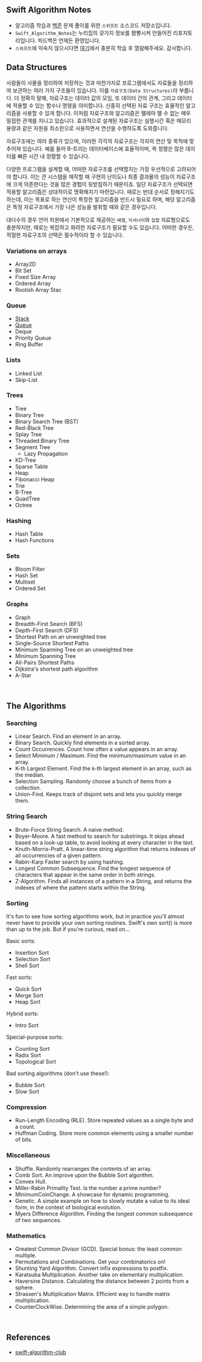 ## Swift Algorithm Notes
* 알고리즘 학습과 [백준](https://www.acmicpc.net) 문제 풀이를 위한 `스위프트` 소스코드 저장소입니다.
* `Swift_Algorithm_Notes`는 누리집의 갖가지 정보를 짬뽕시켜 만들어진 리포지토리입니다. 피드백은 언제든 환영입니다.
* `스위프트`에 익숙치 않으시다면 [여기](https://www.swift.org)에서 충분히 학습 후 열람해주세요. 감사합니다.

## Data Structures
사람들이 사물을 정리하여 저장하는 것과 마찬가지로 프로그램에서도 자료들을 정리하여 보관하는 여러 가지 구조들이 있습니다. 이를 `자료구조(Data Structures)`라 부릅니다. 더 정확히 말해, 자료구조는 데이터 값의 모임, 또 데이터 간의 관계, 그리고 데이터에 적용할 수 있는 함수나 명령을 의미합니다. 신중히 선택된 자료 구조는 효율적인 알고리즘을 사용할 수 있게 합니다. 이처럼 자료구조와 알고리즘은 뗄레야 뗄 수 없는 매우 밀접한 관계를 지니고 있습니다. 효과적으로 설계된 자료구조는 실행시간 혹은 메모리 용량과 같은 자원을 최소한으로 사용하면서 연산을 수행하도록 도와줍니다.

자료구조에는 여러 종류가 있으며, 이러한 각각의 자료구조는 각자의 연산 및 목적에 맞추어져 있습니다. 예를 들어 B-트리는 데이터베이스에 효율적이며, 퀵 정렬은 많은 데이터를 빠른 시간 내 정렬할 수 있습니다. 

다양한 프로그램을 설계할 때, 어떠한 자료구조를 선택할지는 가장 우선적으로 고려되어야 합니다. 이는 큰 시스템을 제작할 때 구현의 난이도나 최종 결과물의 성능이 자료구조에 크게 의존한다는 것을 많은 경험이 뒷받침하기 때문이죠. 일단 자료구조가 선택되면 적용할 알고리즘은 상대적이로 명확해지기 마련입니다. 때로는 반대 순서로 정해지기도 하는데, 이는 목표로 하는 연산이 특정한 알고리즘을 반드시 필요로 하며, 해당 알고리즘은 특정 자료구조에서 가장 나은 성능을 발휘할 때와 같은 경우입니다. 

대다수의 경우 언어 차원에서 기본적으로 제공하는 `배열`, `딕셔너리`와 `집합` 자료형으로도 충분하지만, 때로는 복잡하고 화려한 자료구조가 필요할 수도 있습니다. 어떠한 경우든, 적절한 자료구조의 선택은 필수적이라 할 수 있습니다.

### Variations on arrays
* Array2D
* Bit Set
* Fixed Size Array
* Ordered Array
* Rootish Array Stac

### Queue
* [Stack](/Stack)
* [Queue](/Queue)
* Deque
* Priority Queue
* Ring Buffer

### Lists
* Linked List
* Skip-List

### Trees
* Tree
* Binary Tree
* Binary Search Tree (BST)
* Red-Black Tree
* Splay Tree
* Threaded Binary Tree
* Segment Tree
    + Lazy Propagation
* KD-Tree
* Sparse Table
* Heap
* Fibonacci Heap
* Trie
* B-Tree
* QuadTree
* Octree

### Hashing
* Hash Table
* Hash Functions

### Sets
* Bloom Filter
* Hash Set
* Multiset
* Ordered Set

### Graphs
* Graph
* Breadth-First Search (BFS)
* Depth-First Search (DFS)
* Shortest Path on an unweighted tree
* Single-Source Shortest Paths
* Minimum Spanning Tree on an unweighted tree
* Minimum Spanning Tree
* All-Pairs Shortest Paths
* Dijkstra's shortest path algorithm
* A-Star

<br>

## The Algorithms

### Searching
* Linear Search. Find an element in an array.
* Binary Search. Quickly find elements in a sorted array.
* Count Occurrences. Count how often a value appears in an array.
* Select Minimum / Maximum. Find the minimum/maximum value in an array.
* K-th Largest Element. Find the k-th largest element in an array, such as the median.
* Selection Sampling. Randomly choose a bunch of items from a collection.
* Union-Find. Keeps track of disjoint sets and lets you quickly merge them.

### String Search
* Brute-Force String Search. A naive method.
* Boyer-Moore. A fast method to search for substrings. It skips ahead based on a look-up table, to avoid looking at every character in the text.
* Knuth-Morris-Pratt. A linear-time string algorithm that returns indexes of all occurrencies of a given pattern.
* Rabin-Karp Faster search by using hashing.
* Longest Common Subsequence. Find the longest sequence of characters that appear in the same order in both strings.
* Z-Algorithm. Finds all instances of a pattern in a String, and returns the indexes of where the pattern starts within the String.

### Sorting

It's fun to see how sorting algorithms work, but in practice you'll almost never have to provide your own sorting routines. Swift's own sort() is more than up to the job. But if you're curious, read on...

Basic sorts:

* Insertion Sort
* Selection Sort
* Shell Sort

Fast sorts:

* Quick Sort
* Merge Sort
* Heap Sort

Hybrid sorts:

* Intro Sort

Special-purpose sorts:

* Counting Sort
* Radix Sort
* Topological Sort

Bad sorting algorithms (don't use these!):

* Bubble Sort
* Slow Sort

### Compression

* Run-Length Encoding (RLE). Store repeated values as a single byte and a count.
* Huffman Coding. Store more common elements using a smaller number of bits.

### Miscellaneous

* Shuffle. Randomly rearranges the contents of an array.
* Comb Sort. An improve upon the Bubble Sort algorithm.
* Convex Hull.
* Miller-Rabin Primality Test. Is the number a prime number?
* MinimumCoinChange. A showcase for dynamic programming.
* Genetic. A simple example on how to slowly mutate a value to its ideal form, in the context of biological evolution.
* Myers Difference Algorithm. Finding the longest common subsequence of two sequences.

### Mathematics

* Greatest Common Divisor (GCD). Special bonus: the least common multiple.
* Permutations and Combinations. Get your combinatorics on!
* Shunting Yard Algorithm. Convert infix expressions to postfix.
* Karatsuba Multiplication. Another take on elementary multiplication.
* Haversine Distance. Calculating the distance between 2 points from a sphere.
* Strassen's Multiplication Matrix. Efficient way to handle matrix multiplication.
* CounterClockWise. Determining the area of a simple polygon.

<br>

## References
* [swift-algorithm-club](https://github.com/kodecocodes/swift-algorithm-club)
